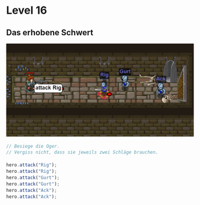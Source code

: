 # Level 16 
## Das erhobene Schwert
![Alt text](16.png)
```js
// Besiege die Oger.
// Vergiss nicht, dass sie jeweils zwei Schläge brauchen.

hero.attack("Rig");
hero.attack("Rig");
hero.attack("Gurt");
hero.attack("Gurt");
hero.attack("Ack");
hero.attack("Ack");


